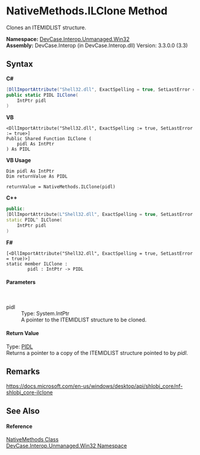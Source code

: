 # NativeMethods.ILClone Method 
 

Clones an ITEMIDLIST structure.

**Namespace:**&nbsp;<a href="N_DevCase_Interop_Unmanaged_Win32">DevCase.Interop.Unmanaged.Win32</a><br />**Assembly:**&nbsp;DevCase.Interop (in DevCase.Interop.dll) Version: 3.3.0.0 (3.3)

## Syntax

**C#**<br />
``` C#
[DllImportAttribute("Shell32.dll", ExactSpelling = true, SetLastError = true)]
public static PIDL ILClone(
	IntPtr pidl
)
```

**VB**<br />
``` VB
<DllImportAttribute("Shell32.dll", ExactSpelling := true, SetLastError := true>]
Public Shared Function ILClone ( 
	pidl As IntPtr
) As PIDL
```

**VB Usage**<br />
``` VB Usage
Dim pidl As IntPtr
Dim returnValue As PIDL

returnValue = NativeMethods.ILClone(pidl)
```

**C++**<br />
``` C++
public:
[DllImportAttribute(L"Shell32.dll", ExactSpelling = true, SetLastError = true)]
static PIDL^ ILClone(
	IntPtr pidl
)
```

**F#**<br />
``` F#
[<DllImportAttribute("Shell32.dll", ExactSpelling = true, SetLastError = true)>]
static member ILClone : 
        pidl : IntPtr -> PIDL 

```


#### Parameters
&nbsp;<dl><dt>pidl</dt><dd>Type: System.IntPtr<br />A pointer to the ITEMIDLIST structure to be cloned.</dd></dl>

#### Return Value
Type: <a href="T_DevCase_Interop_Unmanaged_PIDL">PIDL</a><br />Returns a pointer to a copy of the ITEMIDLIST structure pointed to by *pidl*.

## Remarks
<a href="https://docs.microsoft.com/en-us/windows/desktop/api/shlobj_core/nf-shlobj_core-ilclone" target="_blank">https://docs.microsoft.com/en-us/windows/desktop/api/shlobj_core/nf-shlobj_core-ilclone</a>

## See Also


#### Reference
<a href="T_DevCase_Interop_Unmanaged_Win32_NativeMethods">NativeMethods Class</a><br /><a href="N_DevCase_Interop_Unmanaged_Win32">DevCase.Interop.Unmanaged.Win32 Namespace</a><br />